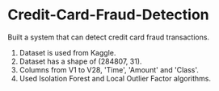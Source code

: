 # Credit-Card-Fraud-Detection

Built a system that can detect credit card fraud transactions.
1. Dataset is used from Kaggle.
2. Dataset has a shape of (284807, 31).
3. Columns from V1 to V28, 'Time', 'Amount' and 'Class'.
4. Used Isolation Forest and Local Outlier Factor algorithms.
